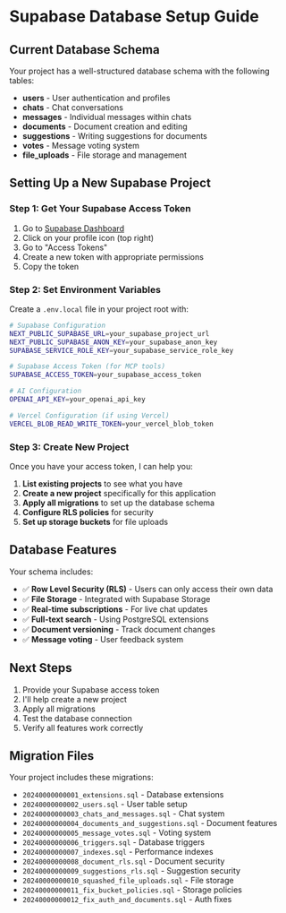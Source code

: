 # Supabase Database Setup Guide

## Current Database Schema

Your project has a well-structured database schema with the following tables:

- **users** - User authentication and profiles
- **chats** - Chat conversations
- **messages** - Individual messages within chats
- **documents** - Document creation and editing
- **suggestions** - Writing suggestions for documents
- **votes** - Message voting system
- **file_uploads** - File storage and management

## Setting Up a New Supabase Project

### Step 1: Get Your Supabase Access Token

1. Go to [Supabase Dashboard](https://supabase.com/dashboard)
2. Click on your profile icon (top right)
3. Go to "Access Tokens"
4. Create a new token with appropriate permissions
5. Copy the token

### Step 2: Set Environment Variables

Create a `.env.local` file in your project root with:

```bash
# Supabase Configuration
NEXT_PUBLIC_SUPABASE_URL=your_supabase_project_url
NEXT_PUBLIC_SUPABASE_ANON_KEY=your_supabase_anon_key
SUPABASE_SERVICE_ROLE_KEY=your_supabase_service_role_key

# Supabase Access Token (for MCP tools)
SUPABASE_ACCESS_TOKEN=your_supabase_access_token

# AI Configuration
OPENAI_API_KEY=your_openai_api_key

# Vercel Configuration (if using Vercel)
VERCEL_BLOB_READ_WRITE_TOKEN=your_vercel_blob_token
```

### Step 3: Create New Project

Once you have your access token, I can help you:

1. **List existing projects** to see what you have
2. **Create a new project** specifically for this application
3. **Apply all migrations** to set up the database schema
4. **Configure RLS policies** for security
5. **Set up storage buckets** for file uploads

## Database Features

Your schema includes:

- ✅ **Row Level Security (RLS)** - Users can only access their own data
- ✅ **File Storage** - Integrated with Supabase Storage
- ✅ **Real-time subscriptions** - For live chat updates
- ✅ **Full-text search** - Using PostgreSQL extensions
- ✅ **Document versioning** - Track document changes
- ✅ **Message voting** - User feedback system

## Next Steps

1. Provide your Supabase access token
2. I'll help create a new project
3. Apply all migrations
4. Test the database connection
5. Verify all features work correctly

## Migration Files

Your project includes these migrations:
- `20240000000001_extensions.sql` - Database extensions
- `20240000000002_users.sql` - User table setup
- `20240000000003_chats_and_messages.sql` - Chat system
- `20240000000004_documents_and_suggestions.sql` - Document features
- `20240000000005_message_votes.sql` - Voting system
- `20240000000006_triggers.sql` - Database triggers
- `20240000000007_indexes.sql` - Performance indexes
- `20240000000008_document_rls.sql` - Document security
- `20240000000009_suggestions_rls.sql` - Suggestion security
- `20240000000010_squashed_file_uploads.sql` - File storage
- `20240000000011_fix_bucket_policies.sql` - Storage policies
- `20240000000012_fix_auth_and_documents.sql` - Auth fixes
